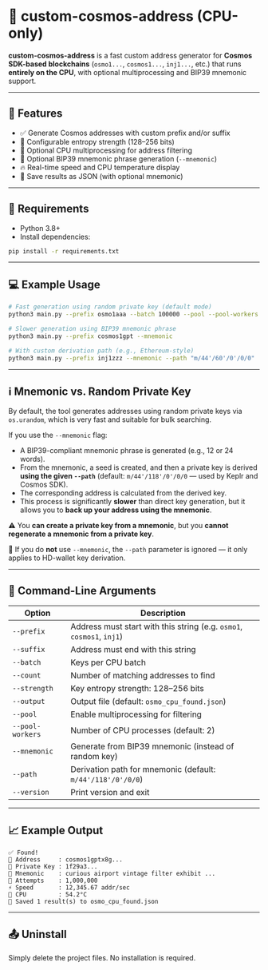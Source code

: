 # 🧪 custom-cosmos-address (CPU-only)

**custom-cosmos-address** is a fast custom address generator for **Cosmos SDK-based blockchains** (`osmo1...`, `cosmos1...`, `inj1...`, etc.) that runs **entirely on the CPU**, with optional multiprocessing and BIP39 mnemonic support.

---

## 🚀 Features

- ✅ Generate Cosmos addresses with custom prefix and/or suffix
- 🔐 Configurable entropy strength (128–256 bits)
- 🧵 Optional CPU multiprocessing for address filtering
- 🧠 Optional BIP39 mnemonic phrase generation (`--mnemonic`)
- 🔥 Real-time speed and CPU temperature display
- 💾 Save results as JSON (with optional mnemonic)

---

## 🧰 Requirements

- Python 3.8+
- Install dependencies:

```bash
pip install -r requirements.txt
```

---

## 💻 Example Usage

```bash
# Fast generation using random private key (default mode)
python3 main.py --prefix osmo1aaa --batch 100000 --pool --pool-workers 4

# Slower generation using BIP39 mnemonic phrase
python3 main.py --prefix cosmos1gpt --mnemonic

# With custom derivation path (e.g., Ethereum-style)
python3 main.py --prefix inj1zzz --mnemonic --path "m/44'/60'/0'/0/0"
```

---

## ℹ️ Mnemonic vs. Random Private Key

By default, the tool generates addresses using random private keys via `os.urandom`, which is very fast and suitable for bulk searching.

If you use the `--mnemonic` flag:
- A BIP39-compliant mnemonic phrase is generated (e.g., 12 or 24 words).
- From the mnemonic, a seed is created, and then a private key is derived **using the given `--path`** (default: `m/44'/118'/0'/0/0` — used by Keplr and Cosmos SDK).
- The corresponding address is calculated from the derived key.
- This process is significantly **slower** than direct key generation, but it allows you to **back up your address using the mnemonic**.

⚠️ You **can create a private key from a mnemonic**, but you **cannot regenerate a mnemonic from a private key**.

📌 If you do **not** use `--mnemonic`, the `--path` parameter is ignored — it only applies to HD-wallet key derivation.

---

## 🔧 Command-Line Arguments

| Option            | Description |
|-------------------|-------------|
| `--prefix`        | Address must start with this string (e.g. `osmo1`, `cosmos1`, `inj1`) |
| `--suffix`        | Address must end with this string |
| `--batch`         | Keys per CPU batch |
| `--count`         | Number of matching addresses to find |
| `--strength`      | Key entropy strength: 128–256 bits |
| `--output`        | Output file (default: `osmo_cpu_found.json`) |
| `--pool`          | Enable multiprocessing for filtering |
| `--pool-workers`  | Number of CPU processes (default: 2) |
| `--mnemonic`      | Generate from BIP39 mnemonic (instead of random key) |
| `--path`          | Derivation path for mnemonic (default: `m/44'/118'/0'/0/0`) |
| `--version`       | Print version and exit |

---

## 📈 Example Output

```
✅ Found!
🔗 Address     : cosmos1gptx8g...
🔐 Private Key : 1f29a3...
🧠 Mnemonic    : curious airport vintage filter exhibit ...
🔁 Attempts    : 1,000,000
⚡ Speed       : 12,345.67 addr/sec
🧊 CPU         : 54.2°C
💾 Saved 1 result(s) to osmo_cpu_found.json
```

---

## 📤 Uninstall

Simply delete the project files. No installation is required.